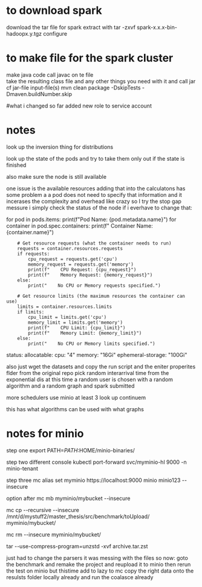 # to download spark
download the tar file for spark
extract with tar -zxvf spark-x.x.x-bin-hadoopx.y.tgz
configure

# to make file for the spark cluster
make java code
call javac on te file  
take the resulting class file and any other things you need with it and call
jar cf jar-file input-file(s)
mvn clean package -DskipTests -Dmaven.buildNumber.skip

#what i changed so far
added new role to service account
# notes

look up the inversion thing for distributions

look up the state of the pods and try to take them only out if the state is finished

also make sure the node is still available

one issue is the available resources adding that into the calculatons has some problem a a pod does not need to specify that information and it incerases the complexity and overhead like crazy so I try the stop gap messure i simply check the status of the node if i everhave to change that:

for pod in pods.items:
    print(f"Pod Name: {pod.metadata.name}")
    for container in pod.spec.containers:
        print(f"  Container Name: {container.name}")
        
        # Get resource requests (what the container needs to run)
        requests = container.resources.requests
        if requests:
            cpu_request = requests.get('cpu')
            memory_request = requests.get('memory')
            print(f"    CPU Request: {cpu_request}")
            print(f"    Memory Request: {memory_request}")
        else:
            print("    No CPU or Memory requests specified.")
        
        # Get resource limits (the maximum resources the container can use)
        limits = container.resources.limits
        if limits:
            cpu_limit = limits.get('cpu')
            memory_limit = limits.get('memory')
            print(f"    CPU Limit: {cpu_limit}")
            print(f"    Memory Limit: {memory_limit}")
        else:
            print("    No CPU or Memory limits specified.")

status:
  allocatable:
    cpu: "4"
    memory: "16Gi"
    ephemeral-storage: "100Gi"

also just wget the datasets and copy the run script and the eniter properites flder from the original repo pick 
random interarrival time from the exponential dis at this time a random user is chosen with a random algorithm and a random graph and spark submitted

more schedulers
use minio
at least 3
look up continuem

this has what algorithms can be used with what graphs

# notes for minio
step one
export PATH=$PATH:$HOME/minio-binaries/

step two different console
kubectl port-forward svc/myminio-hl 9000 -n minio-tenant

step three
mc alias set myminio https://localhost:9000 minio minio123 --insecure

option after
mc mb myminio/mybucket --insecure

mc cp --recursive --insecure /mnt/d/mystuff2/master_thesis/src/benchmark/toUpload/ myminio/mybucket/

mc rm --insecure myminio/mybucket/

tar --use-compress-program=unzstd -xvf archive.tar.zst


just had to change the parsers it was messing with the files so now:
    goto the benchmark and remake the project and reupload it to minio
    then rerun the test on minio but thistime add to lazy to mc copy the right data onto the resulsts folder locally already and run the coalasce already
